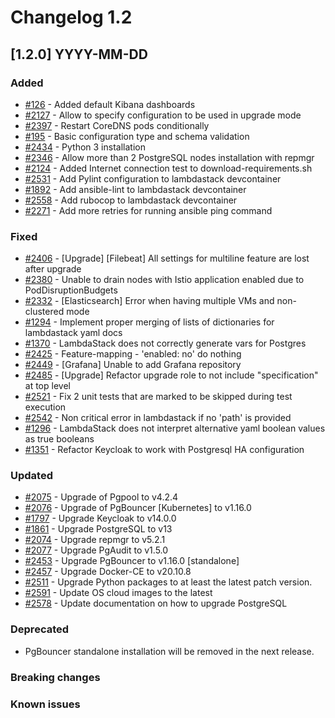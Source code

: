 # Changelog 1.2

## [1.2.0] YYYY-MM-DD

### Added

- [#126](https://github.com/lambdastack/lambdastack/issues/126) - Added default Kibana dashboards
- [#2127](https://github.com/lambdastack/lambdastack/issues/2127) - Allow to specify configuration to be used in upgrade mode
- [#2397](https://github.com/lambdastack/lambdastack/issues/2397) - Restart CoreDNS pods conditionally
- [#195](https://github.com/lambdastack/lambdastack/issues/195) - Basic configuration type and schema validation
- [#2434](https://github.com/lambdastack/lambdastack/issues/2434) - Python 3 installation
- [#2346](https://github.com/lambdastack/lambdastack/issues/2346) - Allow more than 2 PostgreSQL nodes installation with repmgr
- [#2124](https://github.com/lambdastack/lambdastack/issues/2124) - Added Internet connection test to download-requirements.sh
- [#2531](https://github.com/lambdastack/lambdastack/issues/2531) - Add Pylint configuration to lambdastack devcontainer
- [#1892](https://github.com/lambdastack/lambdastack/issues/1892) - Add ansible-lint to lambdastack devcontainer
- [#2558](https://github.com/lambdastack/lambdastack/issues/2558) - Add rubocop to lambdastack devcontainer
- [#2271](https://github.com/lambdastack/lambdastack/issues/2271) - Add more retries for running ansible ping command

### Fixed

- [#2406](https://github.com/lambdastack/lambdastack/issues/2406) - [Upgrade] [Filebeat] All settings for multiline feature are lost after upgrade
- [#2380](https://github.com/lambdastack/lambdastack/issues/2380) - Unable to drain nodes with Istio application enabled due to PodDisruptionBudgets
- [#2332](https://github.com/lambdastack/lambdastack/issues/2332) - [Elasticsearch] Error when having multiple VMs and non-clustered mode
- [#1294](https://github.com/lambdastack/lambdastack/issues/1294) - Implement proper merging of lists of dictionaries for lambdastack yaml docs
- [#1370](https://github.com/lambdastack/lambdastack/issues/1370) - LambdaStack does not correctly generate vars for Postgres
- [#2425](https://github.com/lambdastack/lambdastack/issues/2425) - Feature-mapping - 'enabled: no' do nothing
- [#2449](https://github.com/lambdastack/lambdastack/issues/2449) - [Grafana] Unable to add Grafana repository
- [#2485](https://github.com/lambdastack/lambdastack/issues/2485) - [Upgrade] Refactor upgrade role to not include "specification" at top level
- [#2521](https://github.com/lambdastack/lambdastack/issues/2521) - Fix 2 unit tests that are marked to be skipped during test execution
- [#2542](https://github.com/lambdastack/lambdastack/issues/2542) - Non critical error in lambdastack if no 'path' is provided
- [#1296](https://github.com/lambdastack/lambdastack/issues/1296) - LambdaStack does not interpret alternative yaml boolean values as true booleans
- [#1351](https://github.com/lambdastack/lambdastack/issues/1351) - Refactor Keycloak to work with Postgresql HA configuration

### Updated

- [#2075](https://github.com/lambdastack/lambdastack/issues/2075) - Upgrade of Pgpool to v4.2.4
- [#2076](https://github.com/lambdastack/lambdastack/issues/2076) - Upgrade of PgBouncer [Kubernetes] to v1.16.0
- [#1797](https://github.com/lambdastack/lambdastack/issues/1797) - Upgrade Keycloak to v14.0.0
- [#1861](https://github.com/lambdastack/lambdastack/issues/1861) - Upgrade PostgreSQL to v13
- [#2074](https://github.com/lambdastack/lambdastack/issues/2074) - Upgrade repmgr to v5.2.1
- [#2077](https://github.com/lambdastack/lambdastack/issues/2077) - Upgrade PgAudit to v1.5.0
- [#2453](https://github.com/lambdastack/lambdastack/issues/2453) - Upgrade PgBouncer to v1.16.0 [standalone]
- [#2457](https://github.com/lambdastack/lambdastack/issues/2457) - Upgrade Docker-CE to v20.10.8
- [#2511](https://github.com/lambdastack/lambdastack/issues/2511) - Upgrade Python packages to at least the latest patch version.
- [#2591](https://github.com/lambdastack/lambdastack/issues/2591) - Update OS cloud images to the latest
- [#2578](https://github.com/lambdastack/lambdastack/issues/2578) - Update documentation on how to upgrade PostgreSQL

### Deprecated

- PgBouncer standalone installation will be removed in the next release.


### Breaking changes

### Known issues
